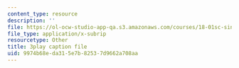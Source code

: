 ```yaml
---
content_type: resource
description: ''
file: https://ol-ocw-studio-app-qa.s3.amazonaws.com/courses/18-01sc-single-variable-calculus-fall-2010/9974b68eda315e7b82537d9662a708aa_LpW6zanbSf8.vtt
file_type: application/x-subrip
resourcetype: Other
title: 3play caption file
uid: 9974b68e-da31-5e7b-8253-7d9662a708aa
---
```

